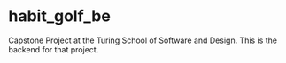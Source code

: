 # habit_golf_be
Capstone Project at the Turing School of Software and Design. This is the backend for that project.
